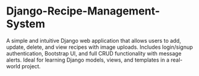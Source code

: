 # Django-Recipe-Management-System
A simple and intuitive Django web application that allows users to add, update, delete, and view recipes with image uploads. Includes login/signup authentication, Bootstrap UI, and full CRUD functionality with message alerts. Ideal for learning Django models, views, and templates in a real-world project.
